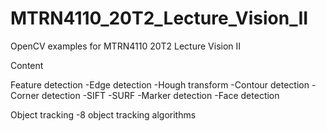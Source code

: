 # MTRN4110_20T2_Lecture_Vision_II

OpenCV examples for MTRN4110 20T2 Lecture Vision II

Content

Feature detection
-Edge detection
-Hough transform
-Contour detection
-Corner detection
-SIFT
-SURF
-Marker detection
-Face detection

Object tracking
-8 object tracking algorithms

